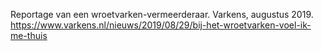 Reportage van een wroetvarken-vermeerderaar. Varkens, augustus 2019. https://www.varkens.nl/nieuws/2019/08/29/bij-het-wroetvarken-voel-ik-me-thuis 